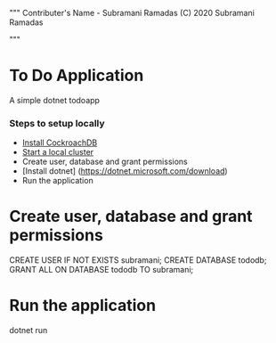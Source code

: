 """
Contributer's Name - Subramani Ramadas
(C) 2020 Subramani Ramadas

"""

# To Do Application
A simple dotnet todoapp

### Steps to setup locally
+ [Install CockroachDB](https://www.cockroachlabs.com/docs/v20.1/install-cockroachdb-mac.html)
+ [Start a local cluster](https://www.cockroachlabs.com/docs/v20.1/start-a-local-cluster)
+ Create user, database and grant permissions
+ [Install dotnet] (https://dotnet.microsoft.com/download)
+ Run the application

# Create user, database and grant permissions
CREATE USER IF NOT EXISTS subramani;
CREATE DATABASE tododb;
GRANT ALL ON DATABASE tododb TO subramani;

# Run the application
dotnet run